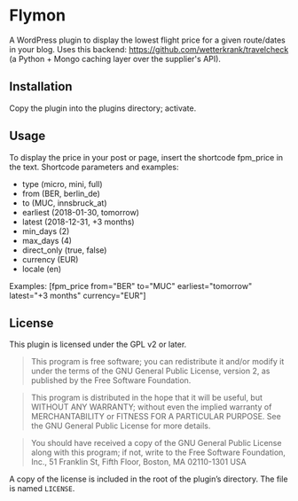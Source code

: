  # Flymon

A WordPress plugin to display the lowest flight price for a given route/dates in your blog.
Uses this backend: https://github.com/wetterkrank/travelcheck (a Python + Mongo caching layer over the supplier's API).

## Installation

Copy the plugin into the plugins directory; activate.

## Usage

To display the price in your post or page, insert the shortcode fpm_price in the text.
Shortcode parameters and examples:

- type (micro, mini, full)
- from (BER, berlin_de)
- to (MUC, innsbruck_at)
- earliest (2018-01-30, tomorrow)
- latest (2018-12-31, +3 months)
- min_days (2)
- max_days (4)
- direct_only (true, false)
- currency (EUR)
- locale (en)

Examples:
[fpm_price from="BER" to="MUC" earliest="tomorrow" latest="+3 months" currency="EUR"]

## License

This plugin is licensed under the GPL v2 or later.

> This program is free software; you can redistribute it and/or modify it under the terms of the GNU General Public License, version 2, as published by the Free Software Foundation.

> This program is distributed in the hope that it will be useful, but WITHOUT ANY WARRANTY; without even the implied warranty of MERCHANTABILITY or FITNESS FOR A PARTICULAR PURPOSE. See the GNU General Public License for more details.

> You should have received a copy of the GNU General Public License along with this program; if not, write to the Free Software Foundation, Inc., 51 Franklin St, Fifth Floor, Boston, MA 02110-1301 USA

A copy of the license is included in the root of the plugin’s directory. The file is named `LICENSE`.
